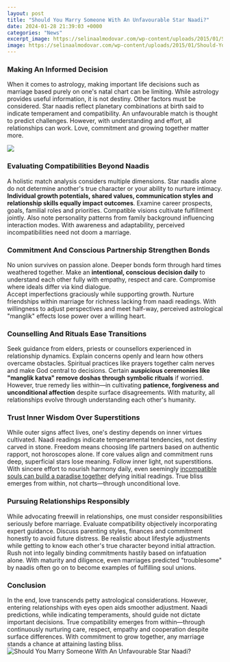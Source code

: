```yaml
---
layout: post
title: "Should You Marry Someone With An Unfavourable Star Naadi?"
date: 2024-01-28 21:39:03 +0000
categories: "News"
excerpt_image: https://selinaalmodovar.com/wp-content/uploads/2015/01/Should-You-Marry-Someone-With-a-Different-Religious-Belief__-Selina-Almodovar-_-Christian-Relationship-Blogger-Christian-Relationship-Coach-1.png
image: https://selinaalmodovar.com/wp-content/uploads/2015/01/Should-You-Marry-Someone-With-a-Different-Religious-Belief__-Selina-Almodovar-_-Christian-Relationship-Blogger-Christian-Relationship-Coach-1.png
---
```


### Making An Informed Decision
When it comes to astrology, making important life decisions such as marriage based purely on one's natal chart can be limiting. While astrology provides useful information, it is not destiny. Other factors must be considered. 
Star naadis reflect planetary combinations at birth said to indicate temperament and compatibility. An unfavourable match is thought to predict challenges. However, with understanding and effort, all relationships can work. Love, commitment and growing together matter more.

![](https://cdn.powerofpositivity.com/wp-content/uploads/2016/08/marry-the-right-person.jpg)
### Evaluating Compatibilities Beyond Naadis 
A holistic match analysis considers multiple dimensions. Star naadis alone do not determine another's true character or your ability to nurture intimacy. **Individual growth potentials, shared values, communication styles and relationship skills equally impact outcomes**. 
Examine career prospects, goals, familial roles and priorities. Compatible visions cultivate fulfillment jointly. Also note personality patterns from family background influencing interaction modes. With awareness and adaptability, perceived incompatibilities need not doom a marriage.
### Commitment And Conscious Partnership Strengthen Bonds
No union survives on passion alone. Deeper bonds form through hard times weathered together. Make an **intentional, conscious decision daily** to understand each other fully with empathy, respect and care. Compromise where ideals differ via kind dialogue.  
Accept imperfections graciously while supporting growth. Nurture friendships within marriage for richness lacking from naadi readings. With willingness to adjust perspectives and meet half-way, perceived astrological "manglik" effects lose power over a willing heart.
### Counselling And Rituals Ease Transitions 
Seek guidance from elders, priests or counsellors experienced in relationship dynamics. Explain concerns openly and learn how others overcame obstacles. Spiritual practices like prayers together calm nerves and make God central to decisions. 
Certain **auspicious ceremonies like "manglik katva" remove doshas through symbolic rituals** if worried. However, true remedy lies within—in cultivating **patience, forgiveness and unconditional affection** despite surface disagreements. With maturity, all relationships evolve through understanding each other's humanity.
### Trust Inner Wisdom Over Superstitions
While outer signs affect lives, one's destiny depends on inner virtues cultivated. Naadi readings indicate temperamental tendencies, not destiny carved in stone. Freedom means choosing life partners based on authentic rapport, not horoscopes alone. 
If core values align and commitment runs deep, superficial stars lose meaning. Follow inner light, not superstitions. With sincere effort to nourish harmony daily, even seemingly [incompatible souls can build a paradise together](https://store.fi.io.vn/womens-cow-mom-cute-womens-70s-80s-retro-style-sunset-moo-moo-lover-v-neck-t-shirt/men&) defying initial readings. True bliss emerges from within, not charts—through unconditional love.
### Pursuing Relationships Responsibly
While advocating freewill in relationships, one must consider responsibilities seriously before marriage. Evaluate compatibility objectively incorporating expert guidance. Discuss parenting styles, finances and commitment honestly to avoid future distress. 
Be realistic about lifestyle adjustments while getting to know each other's true character beyond initial attraction. Rush not into legally binding commitments hastily based on infatuation alone. With maturity and diligence, even marriages predicted "troublesome" by naadis often go on to become examples of fulfilling soul unions.
### Conclusion
In the end, love transcends petty astrological considerations. However, entering relationships with eyes open aids smoother adjustment. Naadi predictions, while indicating temperaments, should guide not dictate important decisions. True compatibility emerges from within—through continuously nurturing care, respect, empathy and cooperation despite surface differences. With commitment to grow together, any marriage stands a chance at attaining lasting bliss.
![Should You Marry Someone With An Unfavourable Star Naadi?](https://selinaalmodovar.com/wp-content/uploads/2015/01/Should-You-Marry-Someone-With-a-Different-Religious-Belief__-Selina-Almodovar-_-Christian-Relationship-Blogger-Christian-Relationship-Coach-1.png)